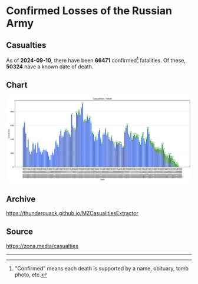 
# Confirmed Losses of the Russian Army

## Casualties

As of **2024-09-10**, there have been **66471** confirmed[^1] fatalities.
Of these, **50324** have a known date of death.

## Chart

![7-Day Intervals Bar Chart](./docs/7days.svg)

## Archive

https://thunderquack.github.io/MZCasualitiesExtractor

## Source

https://zona.media/casualties

---

[^1]: "Confirmed" means each death is supported by a name, obituary, tomb photo, etc.
